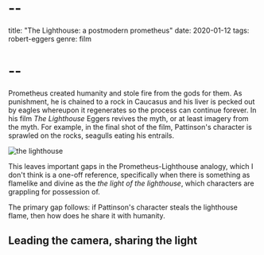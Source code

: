 # --
title: "The Lighthouse: a postmodern prometheus"
date: 2020-01-12
tags: robert-eggers
genre: film
# --

Prometheus created humanity and stole fire from the gods for them. As punishment, he is chained to a rock in Caucasus and his liver is pecked out by eagles whereupon it regenerates so the process can continue forever. In his film *The Lighthouse* Eggers revives the myth, or at least imagery from the myth. For example, in the final shot of the film, Pattinson's character is sprawled on the rocks, seagulls eating his entrails.

![the lighthouse](/static/img/post-images/the-lighthouse/the-lighthouse.jpg)

This leaves important gaps in the Prometheus-Lighthouse analogy, which I don't think is a one-off reference, specifically when there is something as flamelike and divine as the *the light of the lighthouse*, which characters are grappling for possession of.

The primary gap follows: if Pattinson's character steals the lighthouse flame, then how does he share it with humanity.

## Leading the camera, sharing the light


